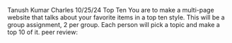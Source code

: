 Tanush Kumar  Charles 
10/25/24
Top Ten 
You are to make a multi-page website that talks about your favorite items in a top ten style. This will be a group assignment, 2 per group. Each person will pick a topic and make a top 10 of it.
peer review:

